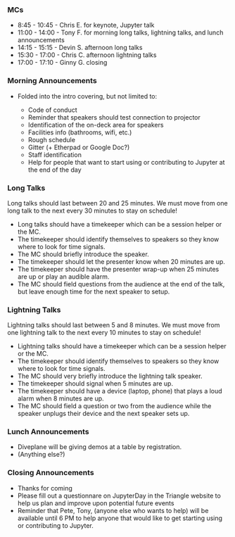 ### MCs

* 8:45 - 10:45 - Chris E. for keynote, Jupyter talk
* 11:00 - 14:00 - Tony F. for morning long talks, lightning talks, and lunch announcements
* 14:15 - 15:15 - Devin S. afternoon long talks
* 15:30 - 17:00 - Chris C. afternoon lightning talks
* 17:00 - 17:10 - Ginny G. closing

### Morning Announcements

* Folded into the intro covering, but not limited to:

  * Code of conduct
  * Reminder that speakers should test connection to projector
  * Identification of the on-deck area for speakers
  * Facilities info (bathrooms, wifi, etc.)
  * Rough schedule
  * Gitter (+ Etherpad or Google Doc?)
  * Staff identification
  * Help for people that want to start using or contributing to Jupyter at the end of the day

### Long Talks

Long talks should last between 20 and 25 minutes. We must move from one long talk to the next every 30 minutes to stay on schedule!

* Long talks should have a timekeeper which can be a session helper or the MC.
* The timekeeper should identify themselves to speakers so they know where to look for time signals.
* The MC should briefly introduce the speaker.
* The timekeeper should let the presenter know when 20 minutes are up.
* The timekeeper should have the presenter wrap-up when 25 minutes are up or play an audible alarm.
* The MC should field questions from the audience at the end of the talk, but leave enough time for the next speaker to setup.

### Lightning Talks

Lightning talks should last between 5 and 8 minutes. We must move from one lightning talk to the next every 10 minutes to stay on schedule!

* Lightning talks should have a timekeeper which can be a session helper or the MC.
* The timekeeper should identify themselves to speakers so they know where to look for time signals.
* The MC should very briefly introduce the lightning talk speaker.
* The timekeeper should signal when 5 minutes are up.
* The timekeeper should have a device (laptop, phone) that plays a loud alarm when 8 minutes are up.
* The MC should field a question or two from the audience while the speaker unplugs their device and the next speaker sets up.

### Lunch Announcements

* Diveplane will be giving demos at a table by registration.
* (Anything else?)

### Closing Announcements

* Thanks for coming
* Please fill out a questionnare on JupyterDay in the Triangle website to help us plan and improve upon potential future events
* Reminder that Pete, Tony, (anyone else who wants to help) will be available until 6 PM to help anyone that would like to get starting using or contributing to Jupyter.
